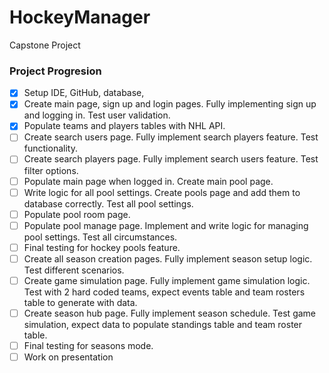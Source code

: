 # HockeyManager
Capstone Project

### Project Progresion

- [x] Setup IDE, GitHub, database, 
- [x] Create main page, sign up and login pages. Fully implementing sign up and logging in. Test user validation.
- [x] Populate teams and players tables with NHL API.
- [ ] Create search users page. Fully implement search players feature. Test functionality.
- [ ] Create search players page. Fully implement search users feature. Test filter options.
- [ ] Populate main page when logged in. Create main pool page.
- [ ] Write logic for all pool settings. Create pools page and add them to database correctly. Test all pool settings.
- [ ] Populate pool room page.
- [ ] Populate pool manage page. Implement and write logic for managing pool settings. Test all circumstances.
- [ ] Final testing for hockey pools feature.
- [ ] Create all season creation pages. Fully implement season setup logic. Test different scenarios.
- [ ] Create game simulation page. Fully implement game simulation logic. Test with 2 hard coded teams, expect events table and team rosters table to generate with data.
- [ ] Create season hub page. Fully implement season schedule. Test game simulation, expect data to populate standings table and team roster table.
- [ ] Final testing for seasons mode.
- [ ] Work on presentation
